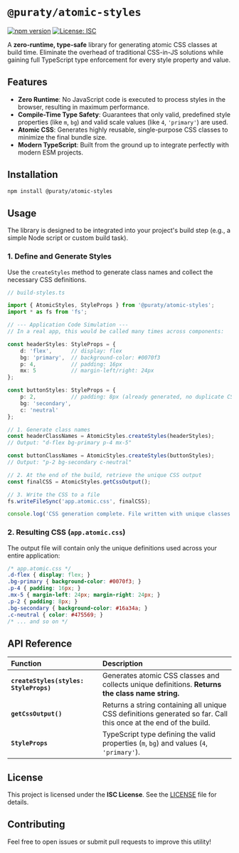 # `@puraty/atomic-styles`

[![npm version](https://badge.fury.io/js/%40puraty%2Fatomic-styles.svg)](https://badge.fury.io/js/%40puraty%2Fatomic-styles)
[![License: ISC](https://img.shields.io/badge/License-ISC-blue.svg)](https://opensource.org/licenses/ISC)

A **zero-runtime, type-safe** library for generating atomic CSS classes at build time. Eliminate the overhead of traditional CSS-in-JS solutions while gaining full TypeScript type enforcement for every style property and value.

## Features

* **Zero Runtime**: No JavaScript code is executed to process styles in the browser, resulting in maximum performance.
* **Compile-Time Type Safety**: Guarantees that only valid, predefined style properties (like `m`, `bg`) and valid scale values (like `4`, `'primary'`) are used.
* **Atomic CSS**: Generates highly reusable, single-purpose CSS classes to minimize the final bundle size.
* **Modern TypeScript**: Built from the ground up to integrate perfectly with modern ESM projects.

## Installation

```bash
npm install @puraty/atomic-styles
```

## Usage

The library is designed to be integrated into your project's build step (e.g., a simple Node script or custom build task).

### 1. Define and Generate Styles

Use the `createStyles` method to generate class names and collect the necessary CSS definitions.

```typescript
// build-styles.ts

import { AtomicStyles, StyleProps } from '@puraty/atomic-styles';
import * as fs from 'fs';

// --- Application Code Simulation ---
// In a real app, this would be called many times across components:

const headerStyles: StyleProps = {
    d: 'flex',      // display: flex
    bg: 'primary',  // background-color: #0070f3
    p: 4,           // padding: 16px
    mx: 5           // margin-left/right: 24px
};

const buttonStyles: StyleProps = {
    p: 2,           // padding: 8px (already generated, no duplicate CSS)
    bg: 'secondary',
    c: 'neutral'
};

// 1. Generate class names
const headerClassNames = AtomicStyles.createStyles(headerStyles); 
// Output: "d-flex bg-primary p-4 mx-5"

const buttonClassNames = AtomicStyles.createStyles(buttonStyles);
// Output: "p-2 bg-secondary c-neutral"

// 2. At the end of the build, retrieve the unique CSS output
const finalCSS = AtomicStyles.getCssOutput();

// 3. Write the CSS to a file
fs.writeFileSync('app.atomic.css', finalCSS);

console.log('CSS generation complete. File written with unique classes.');
```

### 2. Resulting CSS (`app.atomic.css`)

The output file will contain only the unique definitions used across your entire application:

```css
/* app.atomic.css */
.d-flex { display: flex; }
.bg-primary { background-color: #0070f3; }
.p-4 { padding: 16px; }
.mx-5 { margin-left: 24px; margin-right: 24px; }
.p-2 { padding: 8px; }
.bg-secondary { background-color: #16a34a; }
.c-neutral { color: #475569; }
/* ... and so on */
```

## API Reference

| Function | Description |
| :--- | :--- |
| **`createStyles(styles: StyleProps)`** | Generates atomic CSS classes and collects unique definitions. **Returns the class name string.** |
| **`getCssOutput()`** | Returns a string containing all unique CSS definitions generated so far. Call this once at the end of the build. |
| **`StyleProps`** | TypeScript type defining the valid properties (`m`, `bg`) and values (`4`, `'primary'`). |

## License

This project is licensed under the **ISC License**. See the [LICENSE](LICENSE) file for details.

## Contributing

Feel free to open issues or submit pull requests to improve this utility!
